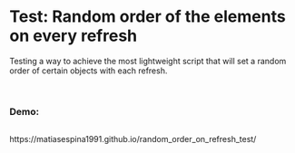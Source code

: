 # Test: Random order of the elements on every refresh



Testing a way to achieve the most lightweight script that will set a random order of certain objects with each refresh.


    

### Demo:

<p align="center">
<img src="https://media3.giphy.com/media/qNXln9YbYbHDggV6Bi/giphy.gif" alt="" /> 
</p>
https://matiasespina1991.github.io/random_order_on_refresh_test/
